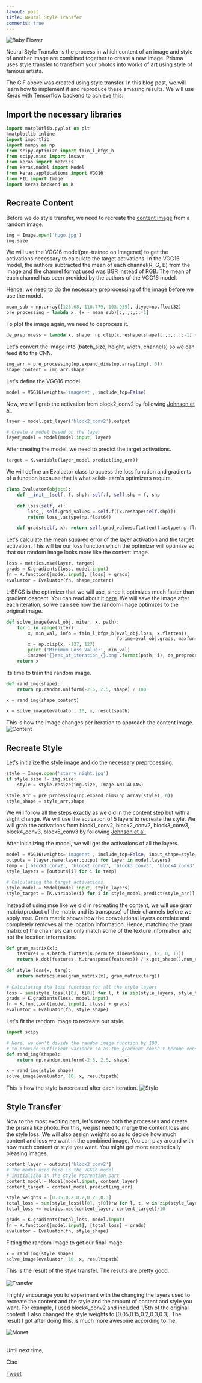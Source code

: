```yaml
---
layout: post
title: Neural Style Transfer
comments: true
---
```


![Baby Flower](https://raw.githubusercontent.com/yashk2810/yashk2810.github.io/master/images/baby_flower.png "Baby Flower")

Neural Style Transfer is the process in which content of an image and style of another image are combined together to create a new image. Prisma uses style transfer to transform your photos into works of art using style of famous artists.

The GIF above was created using style transfer. In this blog post, we will learn how to implement it and reproduce these amazing results. We will use Keras with Tensorflow backend to achieve this. 

## Import the necessary libraries
```python
import matplotlib.pyplot as plt
%matplotlib inline
import importlib
import numpy as np
from scipy.optimize import fmin_l_bfgs_b
from scipy.misc import imsave
from keras import metrics
from keras.model import Model
from keras.applications import VGG16
from PIL import Image
import keras.backend as K
```

## Recreate Content

Before we do style transfer, we need to recreate the <a href="https://github.com/yashk2810/yashk2810.github.io/blob/master/images/hugo.jpg">content image</a> from a random image.

```python
img = Image.open('hugo.jpg')
img.size
```

We will use the VGG16 model(pre-trained on Imagenet) to get the activations necessary to calculate the target activations.
In the VGG16 model, the authors subtracted the mean of each channel(R, G, B) from the image and the channel format used was BGR instead of RGB. The mean of each channel has been provided by the authors of the VGG16 model.

Hence, we need to do the necessary preprocessing of the image before we use the model.

```python
mean_sub = np.array([123.68, 116.779, 103.939], dtype=np.float32)
pre_processing = lambda x: (x - mean_sub)[:,:,:,::-1]
```

To plot the image again, we need to deprocess it.

```python
de_preprocess = lambda x, shape: np.clip(x.reshape(shape)[:,:,:,::-1] + mean_sub, 0, 255)
```

Let's convert the image into (batch_size, height, width, channels) so we can feed it to the CNN.

```python
img_arr = pre_processing(np.expand_dims(np.array(img), 0))
shape_content = img_arr.shape
```
Let's define the VGG16 model
```python
model = VGG16(weights='imagenet', include_top=False)
```

Now, we will grab the activation from block2_conv2 by following <a href="https://arxiv.org/abs/1603.08155">Johnson et al.</a>
```python
layer = model.get_layer('block2_conv2').output

# Create a model based on the layer
layer_model = Model(model.input, layer)
```

After creating the model, we need to predict the target activations.
```python
target = K.variable(layer_model.predict(img_arr))
```

We will define an Evaluator class to access the loss function and gradients of a function because that is what scikit-learn's optimizers require.
```python
class Evaluator(object):
    def __init__(self, f, shp): self.f, self.shp = f, shp
        
    def loss(self, x):
        loss_, self.grad_values = self.f([x.reshape(self.shp)])
        return loss_.astype(np.float64)

    def grads(self, x): return self.grad_values.flatten().astype(np.float64)
```

Let's calculate the mean squared error of the layer activation and the target activation. This will be our loss function which the optimizer will optimize so that our random image looks more like the content image.
```python
loss = metrics.mse(layer, target)
grads = K.gradients(loss, model.input)
fn = K.function([model.input], [loss] + grads)
evaluator = Evaluator(fn, shape_content)
```

L-BFGS is the optimizer that we will use, since it optimizes much faster than gradient descent. You can read about it <a href="https://www.quora.com/What-is-an-intuitive-explanation-of-BFGS-and-limited-memory-BFGS-optimization-algorithms">here</a>. We will save the image after each iteration, so we can see how the random image optimizes to the original image.
```python
def solve_image(eval_obj, niter, x, path):
    for i in range(niter):
        x, min_val, info = fmin_l_bfgs_b(eval_obj.loss, x.flatten(),
                                         fprime=eval_obj.grads, maxfun=20)
        x = np.clip(x, -127, 127)
        print ('Minimum Loss Value:', min_val)
        imsave('{}res_at_iteration_{}.png'.format(path, i), de_preprocess(x.copy(), shape_content)[0])
    return x
```

Its time to train the random image.

```python
def rand_img(shape):
    return np.random.uniform(-2.5, 2.5, shape) / 100

x = rand_img(shape_content)

x = solve_image(evaluator, 10, x, resultspath)
```

This is how the image changes per iteration to approach the content image.
![Content](https://raw.githubusercontent.com/yashk2810/yashk2810.github.io/master/images/content.gif "Content")


## Recreate Style

Let's initialize the <a href="https://raw.githubusercontent.com/yashk2810/yashk2810.github.io/master/images/wave.jpg">style image</a> and do the necessary preprocessing.
```python
style = Image.open('starry_night.jpg')
if style.size != img.size:
    style = style.resize(img.size, Image.ANTIALIAS)

style_arr = pre_processing(np.expand_dims(np.array(style), 0))
style_shape = style_arr.shape
```

We will follow all the steps exactly as we did in the content step but with a slight change. We will use the activation of 5 layers to recreate the style. We will grab the activations from block1_conv2, block2_conv2, block3_conv3, block4_conv3, block5_conv3 by following <a href="https://arxiv.org/abs/1603.08155">Johnson et al.</a>

After initializing the model, we will get the activations of all the layers.
```python
model = VGG16(weights='imagenet', include_top=False, input_shape=style_shape[1:])
outputs = {layer.name:layer.output for layer in model.layers}
temp = ['block1_conv2', 'block2_conv2', 'block3_conv3', 'block4_conv3', 'block5_conv3']
style_layers = [outputs[i] for i in temp]

# Calculating the target activations
style_model = Model(model.input, style_layers)
style_target = [K.variable(i) for i in style_model.predict(style_arr)]
```

Instead of using mse like we did in recreating the content, we will use gram matrix(product of the matrix and its transpose) of their channels before we apply mse. Gram matrix shows how the convolutional layers correlate and completely removes all the location information. Hence, matching the gram matrix of the channels can only match some of the texture information and not the location information.

```python
def gram_matrix(x):
    features = K.batch_flatten(K.permute_dimensions(x, (2, 0, 1)))
    return K.dot(features, K.transpose(features)) / x.get_shape().num_elements()
    
def style_loss(x, targ):
    return metrics.mse(gram_matrix(x), gram_matrix(targ))
    
# Calculating the loss function for all the style layers
loss = sum(style_loss(l[0], t[0]) for l, t in zip(style_layers, style_target))
grads = K.gradients(loss, model.input)
fn = K.function([model.input], [loss] + grads)
evaluator = Evaluator(fn, style_shape)
```

Let's fit the random image to recreate our style.
```python
import scipy

# Here, we don't divide the random image function by 100, 
# to provide sufficient variance so as the gradient doesn't become constant.
def rand_img(shape):
    return np.random.uniform(-2.5, 2.5, shape)

x = rand_img(style_shape)
solve_image(evaluator, 10, x, resultspath)
```

This is how the style is recreated after each iteration.
![Style](https://raw.githubusercontent.com/yashk2810/yashk2810.github.io/master/images/style.gif "Style")

## Style Transfer

Now to the most exciting part, let's merge both the processes and create the prisma like photo. For this, we just need to merge the content loss and the style loss. We will also assign weights so as to decide how much content and loss we want in the combined image. You can play around with how much content or style you want. You might get more aesthetically pleasing images. 

```python
content_layer = outputs['block2_conv2']
# The model used here is the VGG16 model 
# initialized in the style recreation part
content_model = Model(model.input, content_layer)
content_target = content_model.predict(img_arr)

style_weights = [0.05,0.2,0.2,0.25,0.3]
total_loss = sum(style_loss(l[0], t[0])*w for l, t, w in zip(style_layers, style_target, style_weights))
total_loss += metrics.mse(content_layer, content_target)/10

grads = K.gradients(total_loss, model.input)
fn = K.function([model.input], [total_loss] + grads)
evaluator = Evaluator(fn, style_shape)
```

Fitting the random image to get our final image.
```python
x = rand_img(style_shape)
solve_image(evaluator, 10, x, resultspath)
```
This is the result of the style transfer. The results are pretty good.
<br />
<br />
![Transfer](https://raw.githubusercontent.com/yashk2810/yashk2810.github.io/master/images/Wave_baby.gif "Transfer")

I highly encourage you to experiment with the changing the layers used to recreate the content and the style and the amount of content and style you want. For example, I used block4_conv2 and included 1/5th of the original content. I also changed the style weights to [0.05,0.15,0.2,0.3,0.3]. The result I got after doing this, is much more awesome according to me.

![Monet](https://raw.githubusercontent.com/yashk2810/yashk2810.github.io/master/images/brooklyn_monet.gif "Monet")

<br />
Until next time,

Ciao

<a href="https://twitter.com/share" class="twitter-share-button" data-size="large" data-text="Check out this AWESOME article" data-lang="en" data-show-count="false">Tweet</a><script async src="//platform.twitter.com/widgets.js" charset="utf-8"></script>





